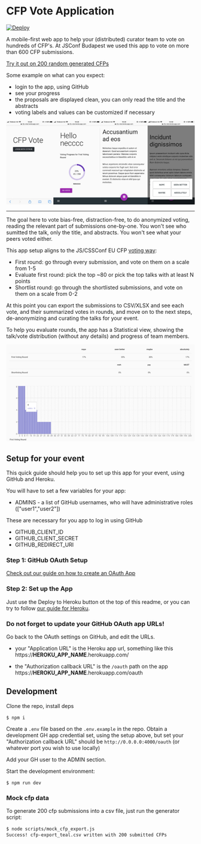 # CFP Vote Application

[![Deploy](https://www.herokucdn.com/deploy/button.svg)](https://heroku.com/deploy?template=https://github.com/JSConfBp/cfp-vote#release)

A mobile-first web app to help your (distributed) curator team to vote on hundreds of CFP's. At JSConf Budapest we used this app to vote on more than 600 CFP submissions.

[Try it out on 200 random generated CFPs](https://cfp-vote.herokuapp.com/)

Some example on what can you expect: 
* login to the app, using GitHub
* see your progress
* the proposals are displayed clean, you can only read the title and the abstracts
* voting labels and values can be customized if necessary

![Screenshots of the mobile view of the app](https://raw.githubusercontent.com/JSConfBp/cfp-vote/master/docs/app-example.jpg)

---

The goal here to vote bias-free, distraction-free, to do anonymized voting, reading the relevant part of submissions one-by-one. You won't see who sumitted the talk, only the title, and abstracts. You won't see what your peers voted either.

This app setup aligns to the JS/CSSConf EU CFP [voting way](https://blog.cssconf.eu/2015/08/15/a-talk-selection-process-explained/):
* First round: go through every submission, and vote on them on a scale from 1-5
* Evaluate first round: pick the top ~80 or pick the top talks with at least N points
* Shortlist round: go through the shortlisted submissions, and vote on them on a scale from 0-2

At this point you can export the submissions to CSV/XLSX and see each vote, and their summarized votes in rounds, and move on to the next steps, de-anonymizing and curating the talks for your event.

To help you evaluate rounds, the app has a Statistical view, showing the talk/vote distribution (without any details) and progress of team members.

![Screenshot of the statistics page](https://raw.githubusercontent.com/JSConfBp/cfp-vote/master/docs/stats-example.png)


## Setup for your event

This quick guide should help you to set up this app for your event, using GitHub and Heroku.

You will have to set a few variables for your app:
* ADMINS - a list of GitHub usernames, who will have administrative roles (["user1","user2"])

These are necessary for you app to log in using GitHub
* GITHUB_CLIENT_ID
* GITHUB_CLIENT_SECRET
* GITHUB_REDIRECT_URI

### Step 1: GitHub OAuth Setup

[Check out our guide on how to create an OAuth App](https://github.com/JSConfBp/cfp-vote/wiki/GitHub-OAuth-Setup)

### Step 2: Set up the App

Just use the Deploy to Heroku button ot the top of this readme, or you can try to follow [our guide for Heroku](https://github.com/JSConfBp/cfp-vote/wiki/Set-up-the-App).

### Do not forget to update your GitHub OAuth app URLs!

Go back to the OAuth settings on GitHub, and edit the URLs.

* your "Application URL" is the Heroku app url, something like this  
https://__HEROKU_APP_NAME__.herokuapp.com/

* the "Authorization callback URL" is the `/oauth` path on the app  
https://__HEROKU_APP_NAME__.herokuapp.com/oauth


## Development

Clone the repo, install deps

```
$ npm i 
```

Create a `.env` file based on the `.env.example` in the repo. Obtain a development GH app credential set, using the setup above, but set your "Authorization callback URL" should be `http://0.0.0.0:4000/oauth` (or whatever port you wish to use locally)

Add your GH user to the ADMIN section.

Start the development environment:

```
$ npm run dev
```

### Mock cfp data

To generate 200 cfp submissions into a csv file, just run the generator script:

```
$ node scripts/mock_cfp_export.js
Success! cfp-export_teal.csv written with 200 submitted CFPs
```

